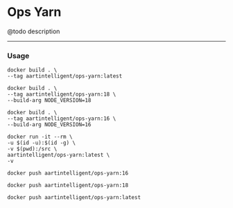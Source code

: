 # Ops Yarn

@todo description

---

### Usage

```shell
docker build . \
--tag aartintelligent/ops-yarn:latest
```

```shell
docker build . \
--tag aartintelligent/ops-yarn:18 \
--build-arg NODE_VERSION=18
```

```shell
docker build . \
--tag aartintelligent/ops-yarn:16 \
--build-arg NODE_VERSION=16
```

```shell
docker run -it --rm \
-u $(id -u):$(id -g) \
-v $(pwd):/src \
aartintelligent/ops-yarn:latest \
-v
```

```shell
docker push aartintelligent/ops-yarn:16
```

```shell
docker push aartintelligent/ops-yarn:18
```

```shell
docker push aartintelligent/ops-yarn:latest
```
